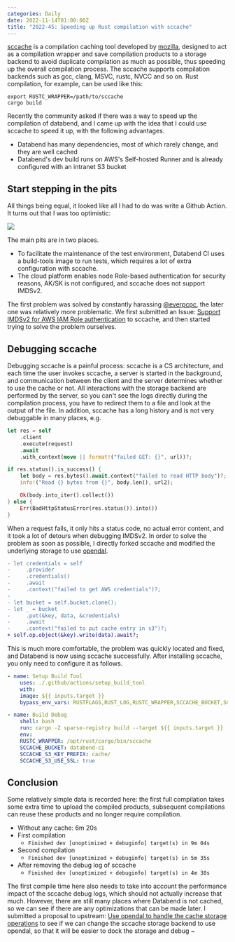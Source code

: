 ```yaml
---
categories: Daily
date: 2022-11-14T01:00:00Z
title: "2022-45: Speeding up Rust compilation with sccache"
---
```


[sccache](https://github.com/mozilla/sccache) is a compilation caching tool developed by [mozilla](https://github.com/mozilla), designed to act as a compilation wrapper and save compilation products to a storage backend to avoid duplicate compilation as much as possible, thus speeding up the overall compilation process. The sccache supports compilation backends such as gcc, clang, MSVC, rustc, NVCC and so on. Rust compilation, for example, can be used like this:

```shell
export RUSTC_WRAPPER=/path/to/sccache
cargo build
```

Recently the community asked if there was a way to speed up the compilation of databend, and I came up with the idea that I could use sccache to speed it up, with the following advantages.

- Databend has many dependencies, most of which rarely change, and they are well cached
- Databend's dev build runs on AWS's Self-hosted Runner and is already configured with an intranet S3 bucket

## Start stepping in the pits

All things being equal, it looked like all I had to do was write a Github Action. It turns out that I was too optimistic:

![](github-action.png)

The main pits are in two places.

- To facilitate the maintenance of the test environment, Databend CI uses a build-tools image to run tests, which requires a lot of extra configuration with sccache.
- The cloud platform enables node Role-based authentication for security reasons, AK/SK is not configured, and sccache does not support IMDSv2.

The first problem was solved by constantly harassing [@everpcpc](https://github.com/everpcpc), the later one was relatively more problematic. We first submitted an Issue: [Support IMDSv2 for AWS IAM Role authentication](https://github.com/mozilla/sccache/issues/1386) to sccache, and then started trying to solve the problem ourselves.

## Debugging sccache

Debugging sccache is a painful process: sccache is a CS architecture, and each time the user invokes sccache, a server is started in the background, and communication between the client and the server determines whether to use the cache or not. All interactions with the storage backend are performed by the server, so you can't see the logs directly during the compilation process, you have to redirect them to a file and look at the output of the file. In addition, sccache has a long history and is not very debuggable in many places, e.g.

```rust
let res = self
    .client
    .execute(request)
    .await
    .with_context(move || format!("failed GET: {}", url))?;

if res.status().is_success() {
    let body = res.bytes().await.context("failed to read HTTP body")?;
    info!("Read {} bytes from {}", body.len(), url2);

    Ok(body.into_iter().collect())
} else {
    Err(BadHttpStatusError(res.status()).into())
}
```

When a request fails, it only hits a status code, no actual error content, and it took a lot of detours when debugging IMDSv2. In order to solve the problem as soon as possible, I directly forked sccache and modified the underlying storage to use [opendal](https://github.com/datafuselabs/opendal).

```diff
- let credentials = self
-     .provider
-     .credentials()
-     .await
-     .context("failed to get AWS credentials")?;
-
- let bucket = self.bucket.clone();
- let _ = bucket
-     .put(&key, data, &credentials)
-     .await
-     .context("failed to put cache entry in s3")?;
+ self.op.object(&key).write(data).await?;
```

This is much more comfortable, the problem was quickly located and fixed, and Databend is now using sccache successfully. After installing sccache, you only need to configure it as follows.

```yaml
- name: Setup Build Tool
    uses: ./.github/actions/setup_build_tool
    with:
    image: ${{ inputs.target }}
    bypass_env_vars: RUSTFLAGS,RUST_LOG,RUSTC_WRAPPER,SCCACHE_BUCKET,SCCACHE_S3_KEY_PREFIX,SCCACHE_S3_USE_SSL,AWS_DEFAULT_REGION,AWS_REGION,AWS_ROLE_ARN,AWS_STS_REGIONAL_ENDPOINTS,AWS_WEB_IDENTITY_TOKEN_FILE

- name: Build Debug
    shell: bash
    run: cargo -Z sparse-registry build --target ${{ inputs.target }}
    env:
    RUSTC_WRAPPER: /opt/rust/cargo/bin/sccache
    SCCACHE_BUCKET: databend-ci
    SCCACHE_S3_KEY_PREFIX: cache/
    SCCACHE_S3_USE_SSL: true
```

## Conclusion

Some relatively simple data is recorded here: the first full compilation takes some extra time to upload the compiled products, subsequent compilations can reuse these products and no longer require compilation.

- Without any cache: 6m 20s
- First compilation
  - `Finished dev [unoptimized + debuginfo] target(s) in 9m 04s`
- Second compilation
  - `Finished dev [unoptimized + debuginfo] target(s) in 5m 35s`
- After removing the debug log of sccache
  - `Finished dev [unoptimized + debuginfo] target(s) in 4m 38s`

The first compile time here also needs to take into account the performance impact of the sccache debug logs, which should not actually increase that much. However, there are still many places where Databend is not cached, so we can see if there are any optimizations that can be made later. I submitted a proposal to upstream: [Use opendal to handle the cache storage operations](https://github.com/mozilla/sccache/issues/1404) to see if we can change the sccache storage backend to use opendal, so that it will be easier to dock the storage and debug ~
